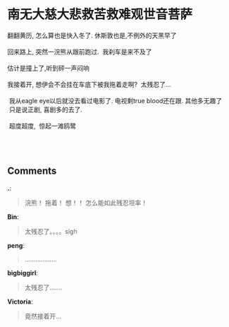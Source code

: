 # 南无大慈大悲救苦救难观世音菩萨

<div id="msgcns!9884D0A402622CB2!4335" class="bvMsg"> 翻翻黄历, 怎么算也是快入冬了. 休斯敦也是,不例外的天黑早了<br /><br />回来路上, 突然一浣熊从跟前跑过.  我刹车是来不及了<br /><br />估计是撞上了,听到砰一声闷响<br /><br />我接着开, 想伊会不会挂在车底下被我拖着走啊?  太残忍了...<br /><br /> 我从eagle eye以后就没去看过电影了. 电视剩true blood还在跟. 其他多无趣了<br /> 只是说正剧, 喜剧多的去了. <br /><br /> 超度超度,  惊起一滩鸥鹭<br /><br /><br /> <br /></div>

## Comments

**.**:
> 浣熊！
拖着！
想！！
怎么能如此残忍坦率！
 

**Bin**:
> 太残忍了。。。。sigh

**peng**:
> ..................

**bigbiggirl**:
> 太残忍了.......

**Victoria**:
> 竟然接着开...

